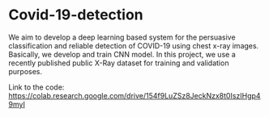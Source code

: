 # Covid-19-detection

We aim to develop a deep learning based system for the persuasive classification and reliable detection of COVID-19 using chest x-ray images. Basically, we develop and train CNN model. In this project, we use a recently published public X-Ray dataset for training and validation purposes.

Link to the code:
https://colab.research.google.com/drive/154f9LuZSz8JeckNzx8t0IszIHgp49myI
